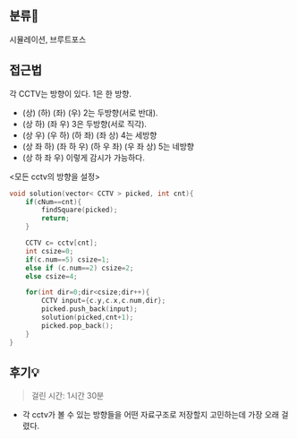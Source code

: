 ## 분류💁

시뮬레이션, 브루트포스

## 접근법

각 CCTV는 방향이 있다.
1은 한 방향. 
-   (상) (하) (좌) (우)
2는 두방향(서로 반대). 
-   (상 하) (좌 우)
3은 두방향(서로 직각).
-   (상 우) (우 하) (하 좌) (좌 상)
4는 세방향
-   (상 좌 하) (좌 하 우) (하 우 좌) (우 좌 상)
5는 네방향
-   (상 하 좌 우)
이렇게 감시가 가능하다.


<모든 cctv의 방향을 설정>
``` cpp
void solution(vector< CCTV > picked, int cnt){
    if(cNum==cnt){
        findSquare(picked);
        return;
    }

    CCTV c= cctv[cnt];
    int csize=0;
    if(c.num==5) csize=1;
    else if (c.num==2) csize=2;
    else csize=4;

    for(int dir=0;dir<csize;dir++){
        CCTV input={c.y,c.x,c.num,dir};
        picked.push_back(input);
        solution(picked,cnt+1);
        picked.pop_back();
    }
}
```



## 후기💡
> 걸린 시간: 1시간 30분

- 각 cctv가 볼 수 있는 방향들을 어떤 자료구조로 저장할지 고민하는데 가장 오래 걸렸다.
